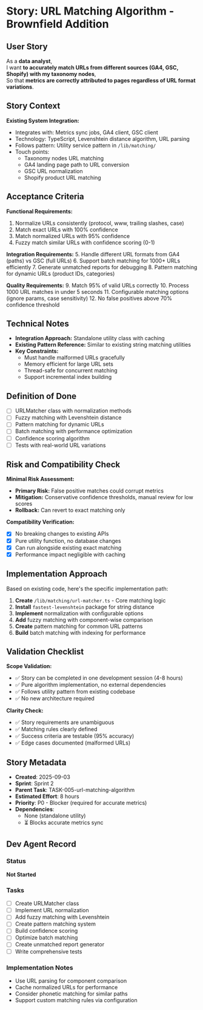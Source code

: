 # Story: URL Matching Algorithm - Brownfield Addition

## User Story

As a **data analyst**,  
I want **to accurately match URLs from different sources (GA4, GSC, Shopify) with my taxonomy nodes**,  
So that **metrics are correctly attributed to pages regardless of URL format variations**.

## Story Context

**Existing System Integration:**

- Integrates with: Metrics sync jobs, GA4 client, GSC client
- Technology: TypeScript, Levenshtein distance algorithm, URL parsing
- Follows pattern: Utility service pattern in `/lib/matching/`
- Touch points:
  - Taxonomy nodes URL matching
  - GA4 landing page path to URL conversion
  - GSC URL normalization
  - Shopify product URL matching

## Acceptance Criteria

**Functional Requirements:**

1. Normalize URLs consistently (protocol, www, trailing slashes, case)
2. Match exact URLs with 100% confidence
3. Match normalized URLs with 95% confidence
4. Fuzzy match similar URLs with confidence scoring (0-1)

**Integration Requirements:** 5. Handle different URL formats from GA4 (paths) vs GSC (full URLs) 6. Support batch matching for 1000+ URLs efficiently 7. Generate unmatched reports for debugging 8. Pattern matching for dynamic URLs (product IDs, categories)

**Quality Requirements:** 9. Match 95% of valid URLs correctly 10. Process 1000 URL matches in under 5 seconds 11. Configurable matching options (ignore params, case sensitivity) 12. No false positives above 70% confidence threshold

## Technical Notes

- **Integration Approach:** Standalone utility class with caching
- **Existing Pattern Reference:** Similar to existing string matching utilities
- **Key Constraints:**
  - Must handle malformed URLs gracefully
  - Memory efficient for large URL sets
  - Thread-safe for concurrent matching
  - Support incremental index building

## Definition of Done

- [ ] URLMatcher class with normalization methods
- [ ] Fuzzy matching with Levenshtein distance
- [ ] Pattern matching for dynamic URLs
- [ ] Batch matching with performance optimization
- [ ] Confidence scoring algorithm
- [ ] Tests with real-world URL variations

## Risk and Compatibility Check

**Minimal Risk Assessment:**

- **Primary Risk:** False positive matches could corrupt metrics
- **Mitigation:** Conservative confidence thresholds, manual review for low scores
- **Rollback:** Can revert to exact matching only

**Compatibility Verification:**

- [x] No breaking changes to existing APIs
- [x] Pure utility function, no database changes
- [x] Can run alongside existing exact matching
- [x] Performance impact negligible with caching

## Implementation Approach

Based on existing code, here's the specific implementation path:

1. **Create** `/lib/matching/url-matcher.ts` - Core matching logic
2. **Install** `fastest-levenshtein` package for string distance
3. **Implement** normalization with configurable options
4. **Add** fuzzy matching with component-wise comparison
5. **Create** pattern matching for common URL patterns
6. **Build** batch matching with indexing for performance

## Validation Checklist

**Scope Validation:**

- ✅ Story can be completed in one development session (4-8 hours)
- ✅ Pure algorithm implementation, no external dependencies
- ✅ Follows utility pattern from existing codebase
- ✅ No new architecture required

**Clarity Check:**

- ✅ Story requirements are unambiguous
- ✅ Matching rules clearly defined
- ✅ Success criteria are testable (95% accuracy)
- ✅ Edge cases documented (malformed URLs)

## Story Metadata

- **Created**: 2025-09-03
- **Sprint**: Sprint 2
- **Parent Task**: TASK-005-url-matching-algorithm
- **Estimated Effort**: 8 hours
- **Priority**: P0 - Blocker (required for accurate metrics)
- **Dependencies**:
  - None (standalone utility)
  - ⏳ Blocks accurate metrics sync

## Dev Agent Record

### Status

**Not Started**

### Tasks

- [ ] Create URLMatcher class
- [ ] Implement URL normalization
- [ ] Add fuzzy matching with Levenshtein
- [ ] Create pattern matching system
- [ ] Build confidence scoring
- [ ] Optimize batch matching
- [ ] Create unmatched report generator
- [ ] Write comprehensive tests

### Implementation Notes

- Use URL parsing for component comparison
- Cache normalized URLs for performance
- Consider phonetic matching for similar paths
- Support custom matching rules via configuration

